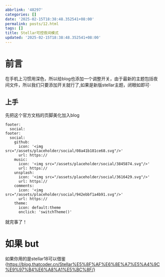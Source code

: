 ```yaml
---
abbrlink: '48297'
categories: []
date: '2025-02-15T18:38:48.352541+08:00'
permalink: posts/12.html
tags: []
title: Stellar可控夜间模式
updated: '2025-02-15T18:38:48.352541+08:00'
---
```

# 前言

在手机上习惯用深色，所以给blog也添加一个调整开关，由于最新的主题包括夜间文件，所以我们只要添加开关就行了,如果是新版stellar主题，闭眼如即可·

## 上手

先把这个官方文档的页脚美化加入blog

```复制to'git'
footer:
  social:
footer:
  social:
    github:
      icon: '<img src="/assets/placeholder/social/08a41b181ce68.svg"/>'
      url: https://
    music:
      icon: '<img src="/assets/placeholder/social/3845874.svg"/>'
      url: https://
    unsplash:
      icon: '<img src="/assets/placeholder/social/3616429.svg"/>'
      url: https://
    comments:
      icon: '<img src="/assets/placeholder/social/942ebbf1a4b91.svg"/>'
      url: https://
    theme:
      icon: default:theme
      onclick: 'switchTheme()'

```

就完事了！

# 如果 but

如果你用的是stellar18可以借鉴{https://blog.thatcoder.cn/Stellar%E5%8F%AF%E6%8E%A7%E5%A4%9C%E9%97%B4%E6%A8%A1%E5%BC%8F/}
